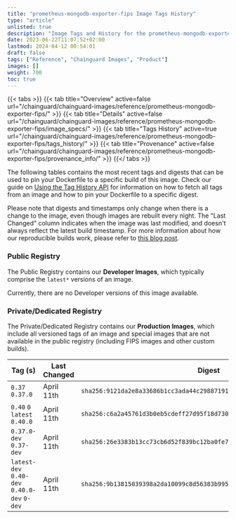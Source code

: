 ```yaml
---
title: "prometheus-mongodb-exporter-fips Image Tags History"
type: "article"
unlisted: true
description: "Image Tags and History for the prometheus-mongodb-exporter-fips Chainguard Image"
date: 2023-06-22T11:07:52+02:00
lastmod: 2024-04-12 00:54:01
draft: false
tags: ["Reference", "Chainguard Images", "Product"]
images: []
weight: 700
toc: true
---
```


{{< tabs >}}
{{< tab title="Overview" active=false url="/chainguard/chainguard-images/reference/prometheus-mongodb-exporter-fips/" >}}
{{< tab title="Details" active=false url="/chainguard/chainguard-images/reference/prometheus-mongodb-exporter-fips/image_specs/" >}}
{{< tab title="Tags History" active=true url="/chainguard/chainguard-images/reference/prometheus-mongodb-exporter-fips/tags_history/" >}}
{{< tab title="Provenance" active=false url="/chainguard/chainguard-images/reference/prometheus-mongodb-exporter-fips/provenance_info/" >}}
{{</ tabs >}}

The following tables contains the most recent tags and digests that can be used to pin your Dockerfile to a specific build of this image. Check our guide on [Using the Tag History API](/chainguard/chainguard-images/using-the-tag-history-api/) for information on how to fetch all tags from an image and how to pin your Dockerfile to a specific digest.

Please note that digests and timestamps only change when there is a change to the image, even though images are rebuilt every night. The "Last Changed" column indicates when the image was last modified, and doesn't always reflect the latest build timestamp. For more information about how our reproducible builds work, please refer to [this blog post](https://www.chainguard.dev/unchained/reproducing-chainguards-reproducible-image-builds).

### Public Registry
The Public Registry contains our **Developer Images**, which typically comprise the `latest*` versions of an image.

Currently, there are no Developer versions of this image available.

### Private/Dedicated Registry
The Private/Dedicated Registry contains our **Production Images**, which include all versioned tags of an image and special images that are not available in the public registry (including FIPS images and other custom builds).

| Tag (s)                                       | Last Changed | Digest                                                                    |
|-----------------------------------------------|--------------|---------------------------------------------------------------------------|
|  `0.37` `0.37.0`                              | April 11th   | `sha256:9121da2e8a33686b1cc3ada44c298871910140ca4d95b7ebe7a6a911b0a3afb7` |
|  `0.40` `0` `latest` `0.40.0`                 | April 11th   | `sha256:c6a2a45761d3b0eb5cdeff27d95f18d730ad2ab50854f5204956cc993c3f2f88` |
|  `0.37.0-dev` `0.37-dev`                      | April 11th   | `sha256:26e3383b13cc73cb6d52f839bc12ba0fe770b575fb6baebbc5ef1b4761be192c` |
|  `latest-dev` `0.40-dev` `0.40.0-dev` `0-dev` | April 11th   | `sha256:9b13815039398a2da10099c8d56383b995af823aaa54668cebccfff77662993a` |

